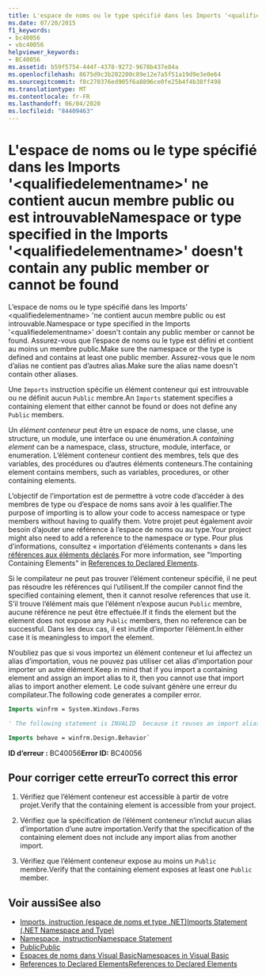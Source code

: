 ```yaml
---
title: L'espace de noms ou le type spécifié dans les Imports '<qualifiedelementname>' ne contient aucun membre public ou est introuvable
ms.date: 07/20/2015
f1_keywords:
- bc40056
- vbc40056
helpviewer_keywords:
- BC40056
ms.assetid: b59f5754-444f-4378-9272-9678b437e84a
ms.openlocfilehash: 8675d9c3b202200c89e12e7a5f51a19d9e3e0e64
ms.sourcegitcommit: f8c270376ed905f6a8896ce0fe25b4f4b38ff498
ms.translationtype: MT
ms.contentlocale: fr-FR
ms.lasthandoff: 06/04/2020
ms.locfileid: "84409463"
---
```

# <a name="namespace-or-type-specified-in-the-imports-qualifiedelementname-doesnt-contain-any-public-member-or-cannot-be-found"></a><span data-ttu-id="fd5cd-102">L'espace de noms ou le type spécifié dans les Imports '\<qualifiedelementname>' ne contient aucun membre public ou est introuvable</span><span class="sxs-lookup"><span data-stu-id="fd5cd-102">Namespace or type specified in the Imports '\<qualifiedelementname>' doesn't contain any public member or cannot be found</span></span>

<span data-ttu-id="fd5cd-103">L’espace de noms ou le type spécifié dans les Imports' \<qualifiedelementname> 'ne contient aucun membre public ou est introuvable.</span><span class="sxs-lookup"><span data-stu-id="fd5cd-103">Namespace or type specified in the Imports '\<qualifiedelementname>' doesn't contain any public member or cannot be found.</span></span> <span data-ttu-id="fd5cd-104">Assurez-vous que l’espace de noms ou le type est défini et contient au moins un membre public.</span><span class="sxs-lookup"><span data-stu-id="fd5cd-104">Make sure the namespace or the type is defined and contains at least one public member.</span></span> <span data-ttu-id="fd5cd-105">Assurez-vous que le nom d’alias ne contient pas d’autres alias.</span><span class="sxs-lookup"><span data-stu-id="fd5cd-105">Make sure the alias name doesn't contain other aliases.</span></span>

<span data-ttu-id="fd5cd-106">Une `Imports` instruction spécifie un élément conteneur qui est introuvable ou ne définit aucun `Public` membre.</span><span class="sxs-lookup"><span data-stu-id="fd5cd-106">An `Imports` statement specifies a containing element that either cannot be found or does not define any `Public` members.</span></span>

<span data-ttu-id="fd5cd-107">Un *élément conteneur* peut être un espace de noms, une classe, une structure, un module, une interface ou une énumération.</span><span class="sxs-lookup"><span data-stu-id="fd5cd-107">A *containing element* can be a namespace, class, structure, module, interface, or enumeration.</span></span> <span data-ttu-id="fd5cd-108">L’élément conteneur contient des membres, tels que des variables, des procédures ou d’autres éléments conteneurs.</span><span class="sxs-lookup"><span data-stu-id="fd5cd-108">The containing element contains members, such as variables, procedures, or other containing elements.</span></span>

<span data-ttu-id="fd5cd-109">L’objectif de l’importation est de permettre à votre code d’accéder à des membres de type ou d’espace de noms sans avoir à les qualifier.</span><span class="sxs-lookup"><span data-stu-id="fd5cd-109">The purpose of importing is to allow your code to access namespace or type members without having to qualify them.</span></span> <span data-ttu-id="fd5cd-110">Votre projet peut également avoir besoin d’ajouter une référence à l’espace de noms ou au type.</span><span class="sxs-lookup"><span data-stu-id="fd5cd-110">Your project might also need to add a reference to the namespace or type.</span></span> <span data-ttu-id="fd5cd-111">Pour plus d’informations, consultez « importation d’éléments contenants » dans les [références aux éléments déclarés](../../programming-guide/language-features/declared-elements/references-to-declared-elements.md).</span><span class="sxs-lookup"><span data-stu-id="fd5cd-111">For more information, see "Importing Containing Elements" in [References to Declared Elements](../../programming-guide/language-features/declared-elements/references-to-declared-elements.md).</span></span>

<span data-ttu-id="fd5cd-112">Si le compilateur ne peut pas trouver l’élément conteneur spécifié, il ne peut pas résoudre les références qui l’utilisent.</span><span class="sxs-lookup"><span data-stu-id="fd5cd-112">If the compiler cannot find the specified containing element, then it cannot resolve references that use it.</span></span> <span data-ttu-id="fd5cd-113">S’il trouve l’élément mais que l’élément n’expose aucun `Public` membre, aucune référence ne peut être effectuée.</span><span class="sxs-lookup"><span data-stu-id="fd5cd-113">If it finds the element but the element does not expose any `Public` members, then no reference can be successful.</span></span> <span data-ttu-id="fd5cd-114">Dans les deux cas, il est inutile d’importer l’élément.</span><span class="sxs-lookup"><span data-stu-id="fd5cd-114">In either case it is meaningless to import the element.</span></span>

<span data-ttu-id="fd5cd-115">N’oubliez pas que si vous importez un élément conteneur et lui affectez un alias d’importation, vous ne pouvez pas utiliser cet alias d’importation pour importer un autre élément.</span><span class="sxs-lookup"><span data-stu-id="fd5cd-115">Keep in mind that if you import a containing element and assign an import alias to it, then you cannot use that import alias to import another element.</span></span> <span data-ttu-id="fd5cd-116">Le code suivant génère une erreur du compilateur.</span><span class="sxs-lookup"><span data-stu-id="fd5cd-116">The following code generates a compiler error.</span></span>

```vb
Imports winfrm = System.Windows.Forms

' The following statement is INVALID  because it reuses an import alias.

Imports behave = winfrm.Design.Behavior`
```

<span data-ttu-id="fd5cd-117">**ID d’erreur :** BC40056</span><span class="sxs-lookup"><span data-stu-id="fd5cd-117">**Error ID:** BC40056</span></span>

## <a name="to-correct-this-error"></a><span data-ttu-id="fd5cd-118">Pour corriger cette erreur</span><span class="sxs-lookup"><span data-stu-id="fd5cd-118">To correct this error</span></span>

1. <span data-ttu-id="fd5cd-119">Vérifiez que l’élément conteneur est accessible à partir de votre projet.</span><span class="sxs-lookup"><span data-stu-id="fd5cd-119">Verify that the containing element is accessible from your project.</span></span>

2. <span data-ttu-id="fd5cd-120">Vérifiez que la spécification de l’élément conteneur n’inclut aucun alias d’importation d’une autre importation.</span><span class="sxs-lookup"><span data-stu-id="fd5cd-120">Verify that the specification of the containing element does not include any import alias from another import.</span></span>

3. <span data-ttu-id="fd5cd-121">Vérifiez que l’élément conteneur expose au moins un `Public` membre.</span><span class="sxs-lookup"><span data-stu-id="fd5cd-121">Verify that the containing element exposes at least one `Public` member.</span></span>

## <a name="see-also"></a><span data-ttu-id="fd5cd-122">Voir aussi</span><span class="sxs-lookup"><span data-stu-id="fd5cd-122">See also</span></span>

- [<span data-ttu-id="fd5cd-123">Imports, instruction (espace de noms et type .NET)</span><span class="sxs-lookup"><span data-stu-id="fd5cd-123">Imports Statement (.NET Namespace and Type)</span></span>](../statements/imports-statement-net-namespace-and-type.md)
- [<span data-ttu-id="fd5cd-124">Namespace, instruction</span><span class="sxs-lookup"><span data-stu-id="fd5cd-124">Namespace Statement</span></span>](../statements/namespace-statement.md)
- [<span data-ttu-id="fd5cd-125">Public</span><span class="sxs-lookup"><span data-stu-id="fd5cd-125">Public</span></span>](../modifiers/public.md)
- [<span data-ttu-id="fd5cd-126">Espaces de noms dans Visual Basic</span><span class="sxs-lookup"><span data-stu-id="fd5cd-126">Namespaces in Visual Basic</span></span>](../../programming-guide/program-structure/namespaces.md)
- [<span data-ttu-id="fd5cd-127">References to Declared Elements</span><span class="sxs-lookup"><span data-stu-id="fd5cd-127">References to Declared Elements</span></span>](../../programming-guide/language-features/declared-elements/references-to-declared-elements.md)
